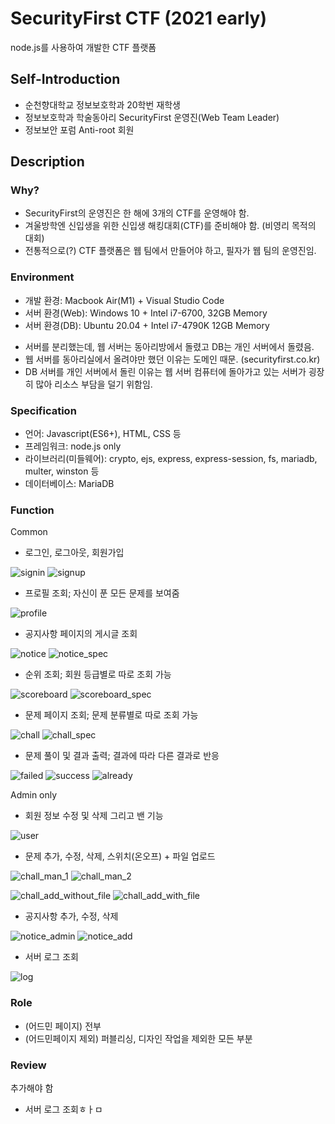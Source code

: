 # SecurityFirst CTF (2021 early)

node.js를 사용하여 개발한 CTF 플랫폼

## Self-Introduction

- 순천향대학교 정보보호학과 20학번 재학생
- 정보보호학과 학술동아리 SecurityFirst 운영진(Web Team Leader)
- 정보보안 포럼 Anti-root 회원

## Description

### Why?

- SecurityFirst의 운영진은 한 해에 3개의 CTF를 운영해야 함.
- 겨울방학엔 신입생을 위한 신입생 해킹대회(CTF)를 준비해야 함. (비영리 목적의 대회)
- 전통적으로(?) CTF 플랫폼은 웹 팀에서 만들어야 하고, 필자가 웹 팀의 운영진임.

### Environment

- 개발 환경: Macbook Air(M1) + Visual Studio Code
- 서버 환경(Web): Windows 10 + Intel i7-6700, 32GB Memory
- 서버 환경(DB): Ubuntu 20.04 + Intel i7-4790K 12GB Memory

+ 서버를 분리했는데, 웹 서버는 동아리방에서 돌렸고 DB는 개인 서버에서 돌렸음.
+ 웹 서버를 동아리실에서 올려야만 했던 이유는 도메인 때문. (securityfirst.co.kr)
+ DB 서버를 개인 서버에서 돌린 이유는 웹 서버 컴퓨터에 돌아가고 있는 서버가 굉장히 많아 리소스 부담을 덜기 위함임.

### Specification

- 언어: Javascript(ES6+), HTML, CSS 등
- 프레임워크: node.js only
- 라이브러리(미들웨어): crypto, ejs, express, express-session, fs, mariadb, multer, winston 등
- 데이터베이스: MariaDB

### Function

Common

- 로그인, 로그아웃, 회원가입

![signin](/readme_images/Common/0_1.png)
![signup](/readme_images/Common/0_2.png)

- 프로필 조회; 자신이 푼 모든 문제를 보여줌

![profile](/readme_images/Common/6.png)

- 공지사항 페이지의 게시글 조회

![notice](/readme_images/Common/1_1.png)
![notice_spec](/readme_images/Common/1_2.png)

- 순위 조회; 회원 등급별로 따로 조회 가능

![scoreboard](/readme_images/Common/2.png)
![scoreboard_spec](/readme_images/Common/3.png)

- 문제 페이지 조회; 문제 분류별로 따로 조회 가능

![chall](/readme_images/Common/4.png)
![chall_spec](/readme_images/Common/5.png)

- 문제 풀이 및 결과 출력; 결과에 따라 다른 결과로 반응

![failed](/readme_images/Common/7.png)
![success](/readme_images/Common/8.png)
![already](/readme_images/Common/9.png)

Admin only

- 회원 정보 수정 및 삭제 그리고 밴 기능

![user](/readme_images/Admin/1.png)

- 문제 추가, 수정, 삭제, 스위치(온오프) + 파일 업로드

![chall_man_1](/readme_images/Admin/2.png)
![chall_man_2](/readme_images/Admin/3.png)

![chall_add_without_file](/readme_images/Admin/5.png)
![chall_add_with_file](/readme_images/Admin/6.png)

- 공지사항 추가, 수정, 삭제

![notice_admin](/readme_images/Admin/4.png)
![notice_add](/readme_images/Admin/7.png)

- 서버 로그 조회

![log](/readme_images/Admin/8.png)

### Role

- (어드민 페이지) 전부
- (어드민페이지 제외) 퍼블리싱, 디자인 작업을 제외한 모든 부분

### Review

추가해야 함
- 서버 로그 조회ㅎㅏㅁ
